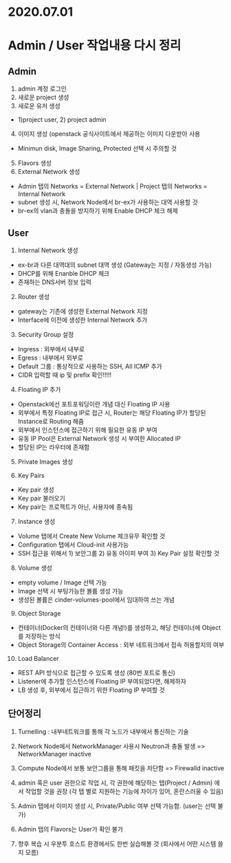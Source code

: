 2020.07.01 
===========

Admin / User 작업내용 다시 정리
===========================

Admin
------
1. admin 계정 로그인
2. 새로운 project 생성
3. 새로운 유저 생성
* 1)project user, 2) project admin 
4. 이미지 생성 (openstack 공식사이트에서 제공하는 이미지 다운받아 사용
* Minimun disk, Image Sharing, Protected 선택 시 주의할 것
5. Flavors 생성 
6. External Network 생성
* Admin 탭의 Networks = External Network | Project 탭의 Networks = Internal Network
* subnet 생성 시, Network Node에서 br-ex가 사용하는 대역 사용할 것
* br-ex의 vlan과 충돌을 방지하기 위해 Enable DHCP 체크 해제

User
------
1. Internal Network 생성
* ex-br과 다른 대역대의 subnet 대역 생성 (Gateway는 지정 / 자동생성 가능)
* DHCP를 위해 Enanble DHCP 체크
* 존재하는 DNS서버 정보 입력

2. Router 생성
* gateway는 기존에 생성한 External Network 지정
* Interface에 이전에 생성한 Internal Network 추가

3. Security Group 설정
* Ingress : 외부에서 내부로 
* Egress : 내부에서 외부로
* Default 그룹 : 통상적으로 사용하는 SSH, All ICMP 추가
* CIDR 입력할 때 ip 및 prefix 확인!!!!!

4. Floating IP 추가
* Openstack에선 포트포워딩이란 개념 대신 Floating IP 사용
* 외부에서 특정 Floating IP로 접근 시, Router는 해당 Floating IP가 할당된 Instance로 Routing 해줌
* 외부에서 인스턴스에 접근하기 위해 필요한 유동 IP 부여
* 유동 IP Pool은 External Network 생성 시 부여한 Allocated IP
* 할당된 IP는 라우터에 존재함

5. Private Images 생성

6. Key Pairs
* Key pair 생성
* Key pair 불러오기
* Key pair는 프로젝트가 아닌, 사용자에 종속됨

7. Instance 생성
* Volume 탭에서 Create New Volume 체크유무 확인할 것
* Configuration 탭에서 Cloud-init 사용가능
* SSH 접근을 위해서 1) 보안그룹 2) 유동 아이피 부여 3) Key Pair 설정 확인할 것

8. Volume 생성
* empty volume / Image 선택 가능
* Image 선택 시 부팅가능한 볼륨 생성 가능
* 생성된 볼륨은 cinder-volumes-pool에서 임대하여 쓰는 개념

9. Object Storage
* 컨테이너(Docker의 컨테이너와 다른 개념!)를 생성하고, 해당 컨테이너에 Object를 저장하는 방식
* Object Storage의 Container Access : 외부 네트워크에서 접속 허용할지의 여부

10. Load Balancer
* REST API 방식으로 접근할 수 있도록 생성 (80번 포트로 통신)
* Listener에 추가할 인스턴스에 Floating IP 부여되었다면, 해제하자
* LB 생성 후, 외부에서 접근하기 위한 Floating IP 부여할 것


단어정리
------
1) Turnelling : 내부네트워크를 통해 각 노드가 내부에서 통신하는 기술

2) Network Node에서 NetworkManager 사용시 Neutron과 충돌 발생 => NetworkManager inactive 

3) Compute Node에서 보통 보안그룹을 통해 패킷을 차단함 => Firewalld inactive

4) admin 혹은 user 권한으로 작업 시, 각 권한에 해당하는 탭(Project / Admin) 에서 작업할 것을 권장 (각 탭 별로 지원하는 기능에 차이가 있어, 혼란스러울 수 있음)

5) Admin 탭에서 이미지 생성 시, Private/Public 여부 선택 가능함. (user는 선택 불가)

6) Admin 탭의 Flavors는 User가 확인 불가

7) 향후 복습 시 우분투 호스트 환경에서도 한번 실습해볼 것 (회사에서 어떤 시스템 쓸 지 모름)
